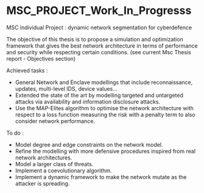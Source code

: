 # MSC_PROJECT_Work_In_Progresss

MSC individual Project : dynamic network segmentation for cyberdefence

The objective of this thesis is to propose a simulation and optimization framework that gives the best network architecture in terms of performance and security while respecting certain conditions. (see current Msc Thesis report - Objectives section)

Achieved tasks : 

- General Network and Enclave modellings that include reconnaissance, updates, multi-level IDS, device values...
- Extended the state of the art by modelling targeted and untargeted attacks via availability and information disclosure attacks.
- Use the MAP-Elites algorithm to optimise the network architecture with respect to a loss function measuring the risk with a penalty term to also consider network performance.

To do :

- Model degree and edge constraints on the network model.
- Refine the modelling with more defensive procedures inspired from real network architectures.
- Model a larger class of threats.
- Implement a coevolutionary algorithm.
- Implement a dynamic framework to make the network mutate as the attacker is spreading.
